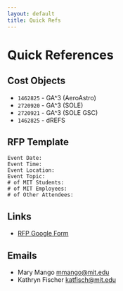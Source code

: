 ```yaml
---
layout: default
title: Quick Refs
---
```


# Quick References

## Cost Objects
* `1462825` - GA^3 (AeroAstro)
* `2720920` - GA^3 (SOLE)
* `2720921` - GA^3 (SOLE GSC)
* `1462825` - dREFS

## RFP Template
```
Event Date:
Event Time:
Event Location:
Event Topic:
# of MIT Students:
# of MIT Employees:
# of Other Attendees:
```

## Links
* [RFP Google Form](https://forms.gle/k3N3Mj7r8JaifaCS8)

## Emails
* Mary Mango [mmango@mit.edu](sendto:mmango@mit.edu)
* Kathryn Fischer [katfisch@mit.edu](sendto:katfisch@mit.edu)

